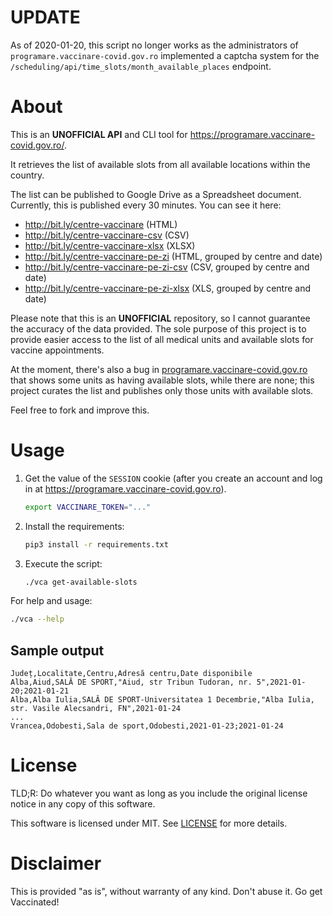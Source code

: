 # UPDATE
As of 2020-01-20, this script no longer works as the administrators of `programare.vaccinare-covid.gov.ro` implemented a
captcha system for the `/scheduling/api/time_slots/month_available_places` endpoint.

# About
This is an **UNOFFICIAL API** and CLI tool for https://programare.vaccinare-covid.gov.ro/.

It retrieves the list of available slots from all available locations within the country.

The list can be published to Google Drive as a Spreadsheet document. Currently, this is published every 30 minutes.
You can see it here:
- http://bit.ly/centre-vaccinare (HTML)
- http://bit.ly/centre-vaccinare-csv (CSV)
- http://bit.ly/centre-vaccinare-xlsx (XLSX)
- http://bit.ly/centre-vaccinare-pe-zi (HTML, grouped by centre and date)
- http://bit.ly/centre-vaccinare-pe-zi-csv (CSV, grouped by centre and date)
- http://bit.ly/centre-vaccinare-pe-zi-xlsx (XLS, grouped by centre and date)

Please note that this is an **UNOFFICIAL** repository, so I cannot guarantee the accuracy of the data provided. The
sole purpose of this project is to provide easier access to the list of all medical units and available slots for
vaccine appointments.

At the moment, there's also a bug in [programare.vaccinare-covid.gov.ro](https://programare.vaccinare-covid.gov.ro/)
that shows some units as having available slots, while there are none; this project curates the list and publishes only
those units with available slots.

Feel free to fork and improve this.

# Usage

1. Get the value of the `SESSION` cookie (after you create an account and log in at
   https://programare.vaccinare-covid.gov.ro).
   
   ```bash
   export VACCINARE_TOKEN="..."
   ```

2. Install the requirements:
   
   ```bash
   pip3 install -r requirements.txt
   ```

3. Execute the script:
    ```bash
    ./vca get-available-slots
    ```

For help and usage:
```bash
./vca --help
```

## Sample output
```
Județ,Localitate,Centru,Adresă centru,Date disponibile
Alba,Aiud,SALĂ DE SPORT,"Aiud, str Tribun Tudoran, nr. 5",2021-01-20;2021-01-21
Alba,Alba Iulia,SALĂ DE SPORT-Universitatea 1 Decembrie,"Alba Iulia, str. Vasile Alecsandri, FN",2021-01-24
...
Vrancea,Odobesti,Sala de sport,Odobesti,2021-01-23;2021-01-24
```

# License
TLD;R: Do whatever you want as long as you include the original license notice in any copy of this software.

This software is licensed under MIT. See [LICENSE](LICENSE) for more details.

# Disclaimer
This is provided "as is", without warranty of any kind. Don't abuse it. Go get Vaccinated!
